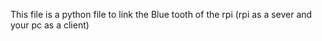 This file is a python file to link the Blue tooth of the rpi (rpi as a sever and your pc as a client)